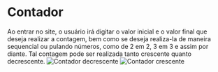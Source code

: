 # Contador
Ao entrar no site, o usuário irá digitar o valor inicial e o valor final que deseja realizar a contagem, bem como se deseja realiza-la de maneira sequencial ou pulando números, como de 2 em 2,
3 em 3 e assim por diante.
Tal contagem pode ser realizada tanto crescente quanto decrescente.
![Contador decrescente](https://github.com/CaioVictor3/Contador/assets/122123292/257176ad-9ae2-4fc6-b094-1c058834bd26)
![Contador crescente](https://github.com/CaioVictor3/Contador/assets/122123292/8ad34035-642f-4d0d-b803-f794e5895f90)
